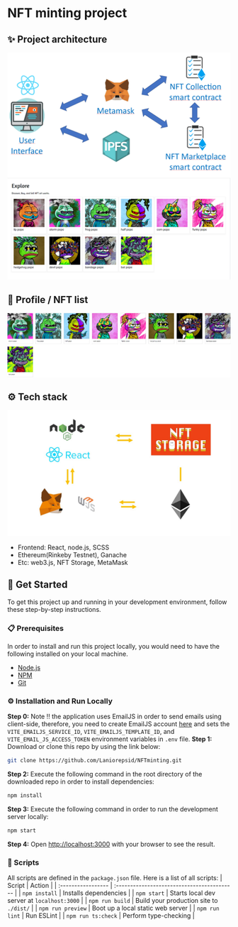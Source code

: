 # NFT minting project
## ✨ Project architecture
![demo](.github/architecture.PNG)
![demo](.github/new_explore.png)
## 🍁 Profile / NFT list
![demo](.github/profile.jpg)
## ⚙️ Tech stack
![demo](.github/architecture.jpg)
- Frontend: React, node.js, SCSS
- Ethereum(Rinkeby Testnet), Ganache
- Etc: web3.js, NFT Storage, MetaMask
## 🧰 Get Started
To get this project up and running in your development environment, follow these step-by-step
instructions.
### 📋 Prerequisites
In order to install and run this project locally, you would need to have the following installed on
your local machine.
- [Node.js](https://nodejs.org/en/)
- [NPM](https://www.npmjs.com/get-npm)
- [Git](https://git-scm.com/downloads)
### ⚙️ Installation and Run Locally
**Step 0:**
Note :bangbang: the application uses EmailJS in order to send emails using client-side, therefore,
you need to create EmailJS account [here](https://emailjs.com/) and sets the
`VITE_EMAILJS_SERVICE_ID`, `VITE_EMAILJS_TEMPLATE_ID`, and `VITE_EMAIL_JS_ACCESS_TOKEN` environment
variables in `.env` file.
**Step 1:**
Download or clone this repo by using the link below:
```bash
git clone https://github.com/Laniorepsid/NFTminting.git
```
**Step 2:**
Execute the following command in the root directory of the downloaded repo in order to install
dependencies:
```bash
npm install
```
**Step 3:**
Execute the following command in order to run the development server locally:
```bash
npm start
```
**Step 4:**
Open [http://localhost:3000](http://localhost:3000) with your browser to see the result.
### 📜 Scripts
All scripts are defined in the `package.json` file. Here is a list of all scripts:
| Script             | Action                                      |
| :----------------- | :------------------------------------------ |
| `npm install`      | Installs dependencies                       |
| `npm start`      | Starts local dev server at `localhost:3000` |
| `npm run build`    | Build your production site to `./dist/`     |
| `npm run preview`  | Boot up a local static web server           |
| `npm run lint`     | Run ESLint                                  |
| `npm run ts:check` | Perform type-checking                       |
